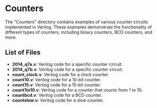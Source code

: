 # Counters

The "Counters" directory contains examples of various counter circuits implemented in Verilog. These examples demonstrate the functionality of different types of counters, including binary counters, BCD counters, and more.

## List of Files

- **2014_q7a.v**: Verilog code for a specific counter circuit.
- **2014_q7b.v**: Verilog code for a specific counter circuit.
- **count_clock.v**: Verilog code for a clock counter.
- **count10.v**: Verilog code for a 10-bit counter.
- **count15.v**: Verilog code for a 15-bit counter.
- **count1to10.v**: Verilog code for a counter that counts from 1 to 10.
- **countbcd.v**: Verilog code for a BCD counter.
- **countslow.v**: Verilog code for a slow counter.
